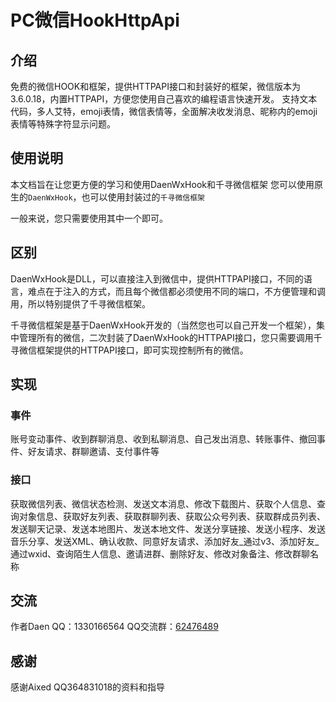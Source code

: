 # PC微信HookHttpApi

## 介绍
免费的微信HOOK和框架，提供HTTPAPI接口和封装好的框架，微信版本为3.6.0.18，内置HTTPAPI，方便您使用自己喜欢的编程语言快速开发。
支持文本代码，多人艾特，emoji表情，微信表情等，全面解决收发消息、昵称内的emoji表情等特殊字符显示问题。

## 使用说明

本文档旨在让您更方便的学习和使用DaenWxHook和千寻微信框架
您可以使用原生的`DaenWxHook`，也可以使用封装过的`千寻微信框架`

一般来说，您只需要使用其中一个即可。

## 区别

DaenWxHook是DLL，可以直接注入到微信中，提供HTTPAPI接口，不同的语言，难点在于注入的方式，而且每个微信都必须使用不同的端口，不方便管理和调用，所以特别提供了千寻微信框架。

千寻微信框架是基于DaenWxHook开发的（当然您也可以自己开发一个框架），集中管理所有的微信，二次封装了DaenWxHook的HTTPAPI接口，您只需要调用千寻微信框架提供的HTTPAPI接口，即可实现控制所有的微信。

## 实现

### 事件

账号变动事件、收到群聊消息、收到私聊消息、自己发出消息、转账事件、撤回事件、好友请求、群聊邀请、支付事件等

### 接口

获取微信列表、微信状态检测、发送文本消息、修改下载图片、获取个人信息、查询对象信息、获取好友列表、获取群聊列表、获取公众号列表、获取群成员列表、发送聊天记录、发送本地图片、发送本地文件、发送分享链接、发送小程序、发送音乐分享、发送XML、确认收款、同意好友请求、添加好友_通过v3、添加好友_通过wxid、查询陌生人信息、邀请进群、删除好友、修改对象备注、修改群聊名称

## 交流

作者Daen QQ：1330166564
QQ交流群：[62476489](https://jq.qq.com/?_wv=1027&k=h5u680to)

## 感谢

感谢Aixed QQ364831018的资料和指导
